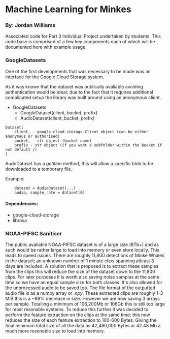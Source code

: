 # Machine Learning for Minkes
### By: Jordan Williams
Associated code for Part 3 Individual Project undertaken by students.
This code base is comprised of a few key components each of which will be documented here with example usage.

### GoogleDatasets
One of the first developments that was necessary to be made was an interface for the Google Cloud Storage system.

As it was known that the dataset was publically avaliable avoiding authentication would be ideal; due to the fact that it requires additional complicated setup the library was built around using an anonymous client.
- GoogleDatasets
    - GoogleDataset(client, bucket, prefix)
    - AudioDataset(client, bucket, prefix)
```
Dataset(
    client, - google.cloud.storage.Client object (can be either anonymous or authorised)
    bucket, - str object (bucket name)
    prefix - str object (if you want a subfolder within the bucket if not default /)
)
```
AudoDataset has a *getitem* method, this will allow a specific blob to be downloaded to a temporary file.

Example:
```
    dataset = AudioDataset(...)
    audio, sample_rate = dataset[0]
```

#### Dependencies:
- google-cloud-storage
- librosa

### NOAA-PIFSC Sanitiser
The public avaliable NOAA-PIFSC dataset is of a large size (8Tb+) and as such would be rather large to load into memory or even store locally. This leads to speed issues. There are roughly 11,800 detections of Minke Whales in the dataset; an unknown number of 1 minute clips spanning atleast 3 days are included. A solution that is proposed is to extract these samples from the clips this will reduce the size of the dataset down to the 11,800 clips. For later purposes it is worth also saving noise samples at the same time so we have an equal sample size for both classes. It's also allowed for the unprocessed audio to be saved too. The file format of the outputted audio file is as a numpy array or *.npy*. These extracted clips are roughly 1-3 MiB this is a ~99% decrease in size. However we are now saving 3 arrays per sample. Totalling a minimum of 106,200Mb or 106Gb this is still too large for most resonable systems. To reduce this further it was decided to perform the feature extraction on the clips at the same time; this now reduces the size of each feature extraction to 100-600 Bytes. Giving the final minimum total size of all the data as 42,480,000 Bytes or 42.48 Mb a much more resonable size to load into memory.